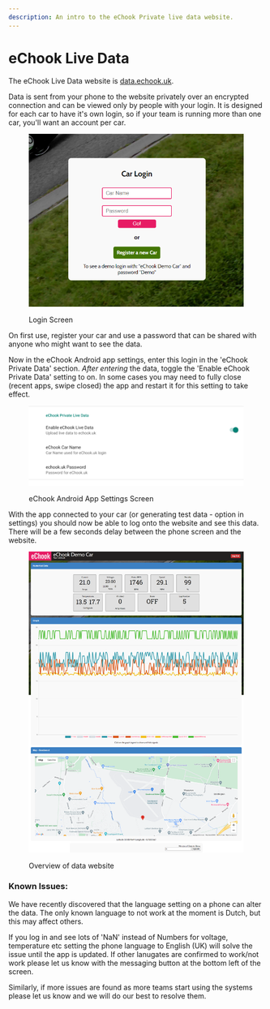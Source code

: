 ```yaml
---
description: An intro to the eChook Private live data website.
---
```


# eChook Live Data

The eChook Live Data website is [data.echook.uk](https://data.echook.uk).

Data is sent from your phone to the website privately over an encrypted connection and can be viewed only by people with your login. It is designed for each car to have it's own login, so if your team is running more than one car, you'll want an account per car.

<figure><img src="../.gitbook/assets/image (16).png" alt=""><figcaption><p>Login Screen</p></figcaption></figure>

On first use, register your car and use a password that can be shared with anyone who might want to see the data.&#x20;

Now in the eChook Android app settings, enter this login in the 'eChook Private Data' section. _After entering_ the data, toggle the 'Enable eChook Private Data' setting to on. In some cases you may need to fully close (recent apps, swipe closed) the app and restart it for this setting to take effect.

<figure><img src="../.gitbook/assets/image (15).png" alt=""><figcaption><p>eChook Android App Settings Screen</p></figcaption></figure>

With the app connected to your car (or generating test data - option in settings) you should now be able to log onto the website and see this data. There will be a few seconds delay between the phone screen and the website.

<figure><img src="../.gitbook/assets/data.echook.uk_data (1).png" alt=""><figcaption><p>Overview of data website</p></figcaption></figure>

### Known Issues:

We have recently discovered that the language setting on a phone can alter the data. The only known language to not work at the moment is Dutch, but this may affect others.

If you log in and see lots of 'NaN' instead of Numbers for voltage, temperature etc setting the phone language to English (UK) will solve the issue until the app is updated. If other lanugates are confirmed to work/not work please let us know with the messaging button at the bottom left of the screen.

Similarly, if more issues are found as more teams start using the systems please let us know and we will do our best to resolve them.
